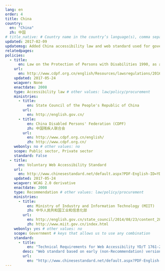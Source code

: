 ```yaml
---
lang: en
order: 4
title: China
country:
  en: "China"
  zh: 中国
# title_native: # Country name in the country’s language(s), comma separated. For Switzerland: Schweiz, Suisse, Svizzera, Svizra
updated: 2017-02-09
updatemsg: Added China accessibility law and web standard used for government websites.
relatedpages:
policies:
  - title:
      en: Law on the Protection of Persons with Disabilities 1990, as amended
    url:
      en: http://www.cdpf.org.cn/english/Resources/lawsregulations/201603/t20160303_542879.shtml
    updated: 2017-05-24
    wcagver: None
    enactdate: 2008
    type: Accessibility law # other values: law/policy/procurement
    ministries:
      - title:
          en: State Council of the People's Republic of China
        url:
          en: http://english.gov.cn/
      - title:
          en: China Disabled Persons' Federation (CDPF)
          zh: 中国残疾人联合会
        url:
          en: http://www.cdpf.org.cn/english/
          zh: http://www.cdpf.org.cn/
    webonly: no # other values: no
    scope: Public sector, Private sector
    standard: False
  - title:
      en: Voluntary Web Accessibility Standard
    url:
      en: http://www.chinesestandard.net/default.aspx?PDF-English-ID=YD/T%201761-2008
    updated: 2017-05-24
    wcagver: WCAG 2.0 derivative
    enactdate: 2008
    type: Recommendation # other values: law/policy/procurement
    ministries:
      - title:
          en: Ministry of Industry and Information Technology (MIIT)
          zh: 中华人民共和国工业和信息化部
        url:
          en: http://english.gov.cn/state_council/2014/08/23/content_281474983035940.htm
          zh: http://www.miit.gov.cn/index.html
    webonly: yes # other values: no
    scope: Government # keys that allows us to use any combination
    standard:
      - title:
          en: "Technical Requirements for Web Accessibility YD/T 1761-2012"
        desc: "Web standard based on early (non-Recommendation) version of WCAG 2.0 published in 2008."
        url:
          en: "http://www.chinesestandard.net/default.aspx?PDF-English-ID=YD/T%201761-2012"
---
```

